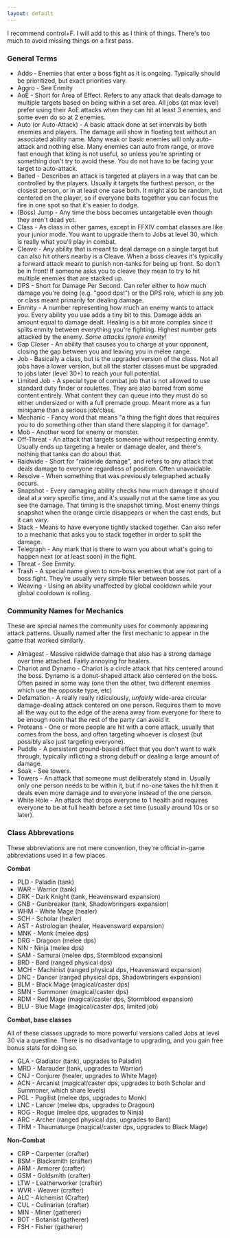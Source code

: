 ```yaml
---
layout: default
---
```


I recommend control+F. I will add to this as I think of things. There's too much to avoid missing things on a first pass.

### General Terms

* Adds - Enemies that enter a boss fight as it is ongoing. Typically should be prioritized, but exact priorities vary.
* Aggro - See Enmity
* AoE - Short for Area of Effect. Refers to any attack that deals damage to multiple targets based on being within a set area. All jobs (at max level) prefer using their AoE attacks when they can hit at least 3 enemies, and some even do so at 2 enemies.
* Auto (or Auto-Attack) - A basic attack done at set intervals by both enemies and players. The damage will show in floating text without an associated ability name. Many weak or basic enemies will only auto-attack and nothing else. Many enemies can auto from range, or move fast enough that kiting is not useful, so unless you're sprinting or something don't try to avoid these. You do not have to be facing your target to auto-attack.
* Baited - Describes an attack is targeted at players in a way that can be controlled by the players. Usually it targets the furthest person, or the closest person, or in at least one case both. It might also be random, but centered on the player, so if everyone baits together you can focus the fire in one spot so that it's easier to dodge.
* (Boss) Jump - Any time the boss becomes untargetable even though they aren't dead yet. 
* Class - As class in other games, except in FFXIV combat classes are like your junior mode. You want to upgrade them to Jobs at level 30, which is really what you'll play in combat.
* Cleave - Any ability that is meant to deal damage on a single target but can also hit others nearby is a Cleave. When a boss cleaves it's typically a forward attack meant to punish non-tanks for being up front. So don't be in front! If someone asks you to cleave they mean to try to hit multiple enemies that are stacked up.
* DPS - Short for Damage Per Second. Can refer either to how much damage you're doing (e.g. "good dps!") or the DPS role, which is any job or class meant primarily for dealing damage.
* Enmity - A number representing how much an enemy wants to attack you. Every ability you use adds a tiny bit to this. Damage adds an amount equal to damage dealt. Healing is a bit more complex since it splits enmity between everything you're fighting. Highest number gets attacked by the enemy. _Some attacks ignore enmity!_
* Gap Closer - An ability that causes you to charge at your opponent, closing the gap between you and leaving you in melee range.
* Job - Basically a class, but is the upgraded version of the class. Not all jobs have a lower version, but all the starter classes must be upgraded to jobs later (level 30+) to reach your full potential.
* Limited Job - A special type of combat job that is not allowed to use standard duty finder or roulettes. They are also barred from some content entirely. What content they can queue into they must do so either undersized or with a full premade group. Meant more as a fun minigame than a serious job/class.
* Mechanic - Fancy word that means "a thing the fight does that requires you to do something other than stand there slapping it for damage". 
* Mob - Another word for enemy or monster.
* Off-Threat - An attack that targets someone without respecting enmity. Usually ends up targeting a healer or damage dealer, and there's nothing that tanks can do about that.
* Raidwide - Short for "raidwide damage", and refers to any attack that deals damage to everyone regardless of position. Often unavoidable.
* Resolve - When something that was previously telegraphed actually occurs.
* Snapshot - Every damaging ability checks how much damage it should deal at a very specific time, and it's usually not at the same time as you see the damage. That timing is the snapshot timing. Most enemy things snapshot when the orange circle disappears or when the cast ends, but it can vary.
* Stack - Means to have everyone tightly stacked together. Can also refer to a mechanic that asks you to stack together in order to split the damage.
* Telegraph - Any mark that is there to warn you about what's going to happen next (or at least soon) in the fight.
* Threat - See Enmity.
* Trash - A special name given to non-boss enemies that are not part of a boss fight. They're usually very simple filler between bosses.
* Weaving - Using an ability unaffected by global cooldown while your global cooldown is rolling.

### Community Names for Mechanics
These are special names the community uses for commonly appearing attack patterns. Usually named after the first mechanic to appear in the game that worked similarly.

* Almagest - Massive raidwide damage that also has a strong damage over time attached. Fairly annoying for healers.
* Chariot and Dynamo - Chariot is a circle attack that hits centered around the boss. Dynamo is a donut-shaped attack also centered on the boss. Often paired in some way (one then the other, two different enemies which use the opposite type, etc)
* Defamation - A really really ridiculously, _unfairly_ wide-area circular damage-dealing attack centered on one person. Requires them to move all the way out to the edge of the arena away from everyone for there to be enough room that the rest of the party can avoid it.
* Proteans - One or more people are hit with a cone attack, usually that comes from the boss, and often targeting whoever is closest (but possibly also just targeting everyone).
* Puddle - A persistent ground-based effect that you don't want to walk through, typically inflicting a strong debuff or dealing a large amount of damage.
* Soak - See towers.
* Towers - An attack that someone must deliberately stand in. Usually only one person needs to be within it, but if no-one takes the hit then it deals even more damage and to everyone instead of the one person.
* White Hole - An attack that drops everyone to 1 health and requires everyone to be at full health before a set time (usually around 10s or so later).

### Class Abbrevations
These abbreviations are not mere convention, they're official in-game abbreviations used in a few places.

**Combat**
* PLD - Paladin (tank)
* WAR - Warrior (tank)
* DRK - Dark Knight (tank, Heavensward expansion)
* GNB - Gunbreaker (tank, Shadowbringers expansion)
* WHM - White Mage (healer)
* SCH - Scholar (healer)
* AST - Astrologian (healer, Heavensward expansion)
* MNK - Monk (melee dps)
* DRG - Dragoon (melee dps)
* NIN - Ninja (melee dps)
* SAM - Samurai (melee dps, Stormblood expansion)
* BRD - Bard (ranged physical dps)
* MCH - Machinist (ranged physical dps, Heavensward expansion)
* DNC - Dancer (ranged physical dps, Shadowbringers expansion)
* BLM - Black Mage (magical/caster dps)
* SMN - Summoner (magical/caster dps)
* RDM - Red Mage (magical/caster dps, Stormblood expansion)
* BLU - Blue Mage (magical/caster dps, limited job)

**Combat, base classes**

All of these classes upgrade to more powerful versions called Jobs at level 30 via a questline. There is no disadvantage to upgrading, and you gain free bonus stats for doing so.
* GLA - Gladiator (tank), upgrades to Paladin)
* MRD - Marauder (tank, upgrades to Warrior)
* CNJ - Conjurer (healer, upgrades to White Mage)
* ACN - Arcanist (magical/caster dps, upgrades to both Scholar and Summoner, which share levels)
* PGL - Pugilist (melee dps, upgrades to Monk)
* LNC - Lancer (melee dps, upgrades to Dragoon)
* ROG - Rogue (melee dps, upgrades to Ninja)
* ARC - Archer (ranged physical dps, upgrades to Bard)
* THM - Thaumaturge (magical/caster dps, upgrades to Black Mage)

**Non-Combat**
* CRP - Carpenter (crafter)
* BSM - Blacksmith (crafter)
* ARM - Armorer (crafter)
* GSM - Goldsmith (crafter)
* LTW - Leatherworker (crafter)
* WVR - Weaver (crafter)
* ALC - Alchemist (Crafter)
* CUL - Culinarian (crafter)
* MIN - Miner (gatherer)
* BOT - Botanist (gatherer)
* FSH - Fisher (gatherer)